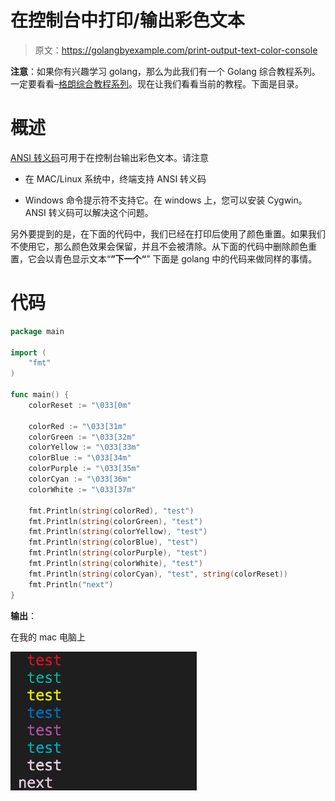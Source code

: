 # 在控制台中打印/输出彩色文本

> 原文：<https://golangbyexample.com/print-output-text-color-console>

**注意**：如果你有兴趣学习 golang，那么为此我们有一个 Golang 综合教程系列。一定要看看–[格朗综合教程系列](https://golangbyexample.com/golang-comprehensive-tutorial/)。现在让我们看看当前的教程。下面是目录。

# **概述**

[ANSI 转义码](http://en.wikipedia.org/wiki/ANSI_escape_code)可用于在控制台输出彩色文本。请注意

*   在 MAC/Linux 系统中，终端支持 ANSI 转义码

*   Windows 命令提示符不支持它。在 windows 上，您可以安装 Cygwin。ANSI 转义码可以解决这个问题。

另外要提到的是，在下面的代码中，我们已经在打印后使用了颜色重置。如果我们不使用它，那么颜色效果会保留，并且不会被清除。从下面的代码中删除颜色重置，它会以青色显示文本“**”下一个“**”
下面是 golang 中的代码来做同样的事情。

# **代码**

```go
package main

import (
    "fmt"
)

func main() {
    colorReset := "\033[0m"

    colorRed := "\033[31m"
    colorGreen := "\033[32m"
    colorYellow := "\033[33m"
    colorBlue := "\033[34m"
    colorPurple := "\033[35m"
    colorCyan := "\033[36m"
    colorWhite := "\033[37m"

    fmt.Println(string(colorRed), "test")
    fmt.Println(string(colorGreen), "test")
    fmt.Println(string(colorYellow), "test")
    fmt.Println(string(colorBlue), "test")
    fmt.Println(string(colorPurple), "test")
    fmt.Println(string(colorWhite), "test")
    fmt.Println(string(colorCyan), "test", string(colorReset))
    fmt.Println("next")
}
```

**输出**：

在我的 mac 电脑上

![](img/f203318bf03d0cff66708303f23161a4.png)